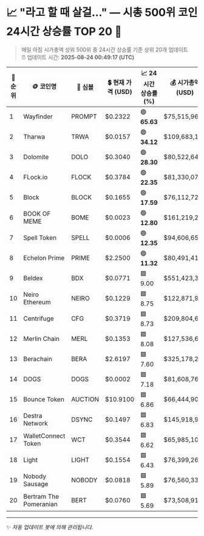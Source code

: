 
# 📈 "라고 할 때 살걸..." — 시총 500위 코인 24시간 상승률 TOP 20 🚀

> 매일 아침 시가총액 상위 500위 중 24시간 상승률 기준 상위 20개 업데이트  
> ⏰ 업데이트 시간: **2025-08-24 00:49:17 (UTC)**

| 🔢 순위 | 🪙 코인명 | 🔣 심볼 | 💲 현재 가격 (USD) | 📈 24시간 상승률 (%) | 💰 시가총액 (USD) | 🔄 24시간 거래량 (USD) | 🔢 유통 공급량 |
|--------|----------|--------|-------------------|--------------------|--------------------|-----------------------|-------------------|
| 1 | Wayfinder | PROMPT | $0.2322 | 🟢 **65.63** | $75,515,963 | $445,194,098 | 325,255,957 |
| 2 | Tharwa | TRWA | $0.0157 | 🟢 **34.12** | $109,683,121 | $5,046,131 | 7,000,000,000 |
| 3 | Dolomite | DOLO | $0.3040 | 🟢 **28.30** | $80,522,640 | $73,044,819 | 264,888,401 |
| 4 | FLock.io | FLOCK | $0.3784 | 🟢 **22.35** | $81,330,073 | $106,549,845 | 214,921,553 |
| 5 | Block | BLOCK | $0.1655 | 🟢 **17.59** | $76,112,722 | $14,432,772 | 460,000,000 |
| 6 | BOOK OF MEME | BOME | $0.0023 | 🟢 **12.80** | $161,219,278 | $242,053,860 | 68,916,073,287 |
| 7 | Spell Token | SPELL | $0.0006 | 🟢 **12.35** | $94,606,656 | $74,987,463 | 164,953,413,029 |
| 8 | Echelon Prime | PRIME | $2.2500 | 🟢 **11.32** | $80,491,416 | $10,004,968 | 35,773,841 |
| 9 | Beldex | BDX | $0.0771 | 🟩 9.00 | $551,423,313 | $5,958,528 | 7,148,150,838 |
| 10 | Neiro Ethereum | NEIRO | $0.1229 | 🟩 8.75 | $122,871,978 | $9,135,642 | 1,000,000,000 |
| 11 | Centrifuge | CFG | $0.3719 | 🟩 8.73 | $209,804,632 | $9,685,176 | 564,112,614 |
| 12 | Merlin Chain | MERL | $0.1353 | 🟩 8.08 | $127,536,610 | $17,260,887 | 942,400,000 |
| 13 | Berachain | BERA | $2.6197 | 🟩 7.60 | $325,178,282 | $233,343,155 | 124,127,299 |
| 14 | DOGS | DOGS | $0.0002 | 🟩 7.18 | $81,608,766 | $118,440,577 | 516,750,000,000 |
| 15 | Bounce Token | AUCTION | $10.9100 | 🟩 6.86 | $66,444,902 | $35,030,001 | 6,090,248 |
| 16 | Destra Network | DSYNC | $0.1497 | 🟩 6.83 | $145,918,994 | $21,838,575 | 974,947,710 |
| 17 | WalletConnect Token | WCT | $0.3544 | 🟩 6.62 | $65,985,109 | $158,874,377 | 186,200,000 |
| 18 | Light | LIGHT | $0.1554 | 🟩 6.43 | $76,399,260 | $2,784,631 | 491,550,318 |
| 19 | Nobody Sausage | NOBODY | $0.0818 | 🟩 5.89 | $76,560,338 | $5,088,507 | 936,066,324 |
| 20 | Bertram The Pomeranian | BERT | $0.0760 | 🟩 5.69 | $73,508,912 | $4,178,228 | 966,749,338 |

---

✨ *자동 업데이트 봇에 의해 관리됩니다.*
